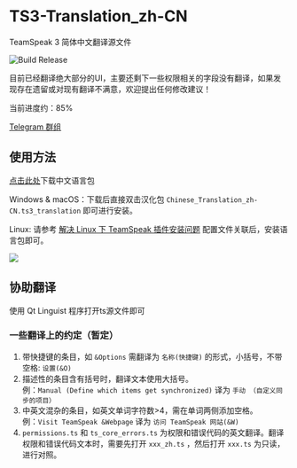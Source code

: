 # TS3-Translation_zh-CN
TeamSpeak 3 简体中文翻译源文件

![Build Release](https://img.shields.io/github/actions/workflow/status/VigorousPro/TS3-Translation_zh-CN/build.yml?style=for-the-badge) 

目前已经翻译绝大部分的UI，主要还剩下一些权限相关的字段没有翻译，如果发现存在遗留或对现有翻译不满意，欢迎提出任何修改建议！

当前进度约：85%

[Telegram 群组](https://t.me/joinchat/ULhtdJY2APqVER3y)

## 使用方法
[点击此处](https://github.com/VigorousPro/TS3-Translation_zh-CN/releases)下载中文语言包

Windows & macOS：下载后直接双击汉化包  `Chinese_Translation_zh-CN.ts3_translation` 即可进行安装。

Linux: 请参考 [解决 Linux 下 TeamSpeak 插件安装问题](https://www.wevg.org/archives/fix-ts3-linux-plugin/) 配置文件关联后，安装语言包即可。

![](https://static.hit.moe/images/2022-08-15-15-29-WUgCd.jpeg)

## 协助翻译
使用 Qt Linguist 程序打开ts源文件即可

### 一些翻译上的约定（暂定）
1. 带快捷键的条目，如 `&Options` 需翻译为 `名称(快捷键)` 的形式，小括号，不带空格: `设置(&O)`
2. 描述性的条目含有括号时，翻译文本使用大括号。<br>
   例：`Manual (Define which items get synchronized)` 译为 `手动 （自定义同步的项目）`
3. 中英文混杂的条目，如英文单词字符数>4，需在单词两侧添加空格。<br>
   例：`Visit TeamSpeak &Webpage` 译为 `访问 TeamSpeak 网站(&W)`
4. `permissions.ts` 和 `ts_core_errors.ts` 为权限和错误代码的英文翻译。翻译权限和错误代码文本时，需要先打开 `xxx_zh.ts` ，然后打开 `xxx.ts` 为只读，进行对照。

